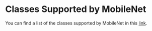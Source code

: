 # Classes Supported by MobileNet

You can find a list of the classes supported by MobileNet in this [link](https://github.com/https-deeplearning-ai/tensorflow-2-public/blob/main/C1_Browser-based-TF-JS/Misc/labels.txt). 